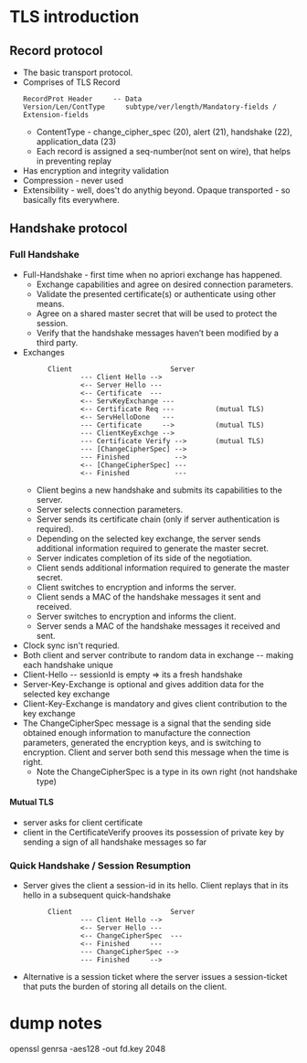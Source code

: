 
# TLS introduction

## Record protocol

* The basic transport protocol.
* Comprises of TLS Record
    ```
    RecordProt Header     -- Data
    Version/Len/ContType     subtype/ver/length/Mandatory-fields / Extension-fields
    ```
    * ContentType - change_cipher_spec (20), alert (21), handshake (22), application_data (23)
    * Each record is assigned a seq-number(not sent on wire), that helps in preventing replay
* Has encryption and integrity validation
* Compression - never used
* Extensibility - well, does't do anythig beyond. Opaque transported - so basically fits everywhere.

## Handshake protocol

### Full Handshake

* Full-Handshake - first time when no apriori exchange has happened.
    * Exchange capabilities and agree on desired connection parameters.
    * Validate the presented certificate(s) or authenticate using other means.
    * Agree on a shared master secret that will be used to protect the session.
    * Verify that the handshake messages haven’t been modified by a third party.
* Exchanges
  ```
        Client                        Server
                --- Client Hello -->
                <-- Server Hello ---
                <-- Certificate  ---
                <-- ServKeyExchange ---
                <-- Certificate Req ---          (mutual TLS)
                <-- ServHelloDone   ---
                --- Certificate     -->          (mutual TLS)
                --- ClientKeyExchge -->
                --- Certificate Verify -->       (mutual TLS)
                --- [ChangeCipherSpec] -->
                --- Finished           -->
                <-- [ChangeCipherSpec] ---
                <-- Finished           ---
  ```
    * Client begins a new handshake and submits its capabilities to the server.
    * Server selects connection parameters.
    * Server sends its certificate chain (only if server authentication is required).
    * Depending on the selected key exchange, the server sends additional information required to generate the master secret.
    * Server indicates completion of its side of the negotiation.
    * Client sends additional information required to generate the master secret.
    * Client switches to encryption and informs the server.
    * Client sends a MAC of the handshake messages it sent and received.
    * Server switches to encryption and informs the client.
    * Server sends a MAC of the handshake messages it received and sent.
* Clock sync isn't requried.
* Both client and server contribute to random data in exchange -- making each handshake unique
* Client-Hello -- sessionId is empty => its a fresh handshake
* Server-Key-Exchange is optional and gives addition data for the selected key exchange
* Client-Key-Exchange is mandatory and gives client contribution to the key exchange
* The ChangeCipherSpec message is a signal that the sending side obtained
  enough information to manufacture the connection parameters, generated the
  encryption keys, and is switching to encryption. Client and server both send
  this message when the time is right.
  * Note the ChangeCipherSpec is a type in its own right (not handshake type)

#### Mutual TLS 

* server asks for client certificate
* client in the CertificateVerify prooves its possession of private key by
  sending a sign of all handshake messages so far

### Quick Handshake / Session Resumption

* Server gives the client a session-id in its hello. Client replays that in its hello in
  a subsequent quick-handshake

  ```
        Client                        Server
                --- Client Hello -->
                <-- Server Hello ---
                <-- ChangeCipherSpec  ---
                <-- Finished     ---
                --- ChangeCipherSpec -->
                --- Finished     -->
  ```
* Alternative is a session ticket where the server issues a session-ticket that puts the
  burden of storing all details on the client.



# dump notes

openssl genrsa -aes128 -out fd.key 2048
